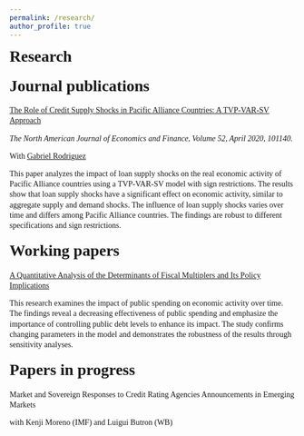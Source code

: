 ```yaml
---
permalink: /research/
author_profile: true
---
```

<!--- RESEARCH SECTION -->

<head>
  <link rel="stylesheet" type="text/css" href="https://cdn.jsdelivr.net/gh/aaaakshat/cm-web-fonts@latest/fonts.css">
  <style>
    body {
      font-family: "Computer Modern Serif", Typewriter;
    }
  </style>
</head>


<style>   
    h1.first {
        margin-top: 0px ;  /* No margin-bottom for the first h1 element */
    }

    h1  {
        margin-top: 20px; /* Margin-top between subsequent h1 elements */
    }
    p {
        line-height: 1.3;   /* Space between elements*/
        margin-bottom: -1px !important;    /* Space between elements*/
        max-width: 1200px; /* Adjust the width as needed */
        margin-left: auto;
        margin-right: auto;
        padding-left: 0; /* Adjust the left padding as needed */
        padding-right: 0; /* Adjust the right padding as needed */
        grid-template-columns: repeat(20, 4fr);
        grid-gap: 20px;
    }
    br {
        display: block;
        content: "";
        margin-top: 0.5em; /* Adjust the value as desired */
    }    
</style>

<h1 class="first">Research</h1>
<h1>Journal publications</h1>
<p> <a href="https://www.sciencedirect.com/science/article/pii/S1062940819304656" target="_blank">The Role of Credit Supply Shocks in Pacific Alliance Countries: A TVP-VAR-SV Approach</a> </p>
<p>  <em>The North American Journal of Economics and Finance, Volume 52, April 2020, 101140.</em> </p>
<p> With <a href="https://www.pucp.edu.pe/profesor/gabriel-rodriguez-briones/" target="_blank">Gabriel Rodriguez</a> </p>
<p> This paper analyzes the impact of loan supply shocks on the real economic activity of Pacific Alliance countries using a TVP-VAR-SV model with sign restrictions. The results show that loan supply shocks have a significant effect on economic activity, similar to aggregate supply and demand shocks. The influence of loan supply shocks varies over time and differs among Pacific Alliance countries. The findings are robust to different specifications and sign restrictions. </p>

<h1>Working papers</h1>
<p><a href="https://carlosguevara1.github.io/files/wp1.pdf" target="_blank">A Quantitative Analysis of the Determinants of Fiscal Multiplers and Its Policy Implications</a></p>
<p>This research examines the impact of public spending on economic activity over time. The findings reveal a decreasing effectiveness of public spending and emphasize the importance of controlling public debt levels to enhance its impact. The study confirms changing parameters in the model and demonstrates the robustness of the results through sensitivity analyses.</p>

<h1>Papers in progress</h1>
<p> Market and Sovereign Responses to Credit Rating Agencies Announcements in Emerging Markets </p>
<p> with Kenji Moreno (IMF) and Luigui Butron (WB) </p>
